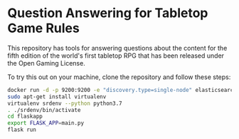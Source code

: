 # Question Answering for Tabletop Game Rules

This repository has tools for answering questions about the content for the fifth edition of the world's first tabletop RPG that has been released under the Open Gaming License.

<!-- To test this out online, visit <website>. (NB: This is a small server, and can only handle a few requests at a time.) -->

To try this out on your machine, clone the repository and follow these steps:

```bash
docker run -d -p 9200:9200 -e "discovery.type=single-node" elasticsearch:7.6.2
sudo apt-get install virtualenv
virtualenv srdenv --python python3.7
. ./srdenv/bin/activate
cd flaskapp
export FLASK_APP=main.py
flask run
```
